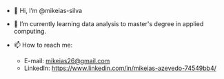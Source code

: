 - 👋 Hi, I’m @mikeias-silva
- 🌱 I’m currently learning data analysis to master's degree in applied computing.

- 📫 How to reach me:
  - E-mail: mikeias26@gmail.com
  - LinkedIn: https://www.linkedin.com/in/mikeias-azevedo-74549bb4/
